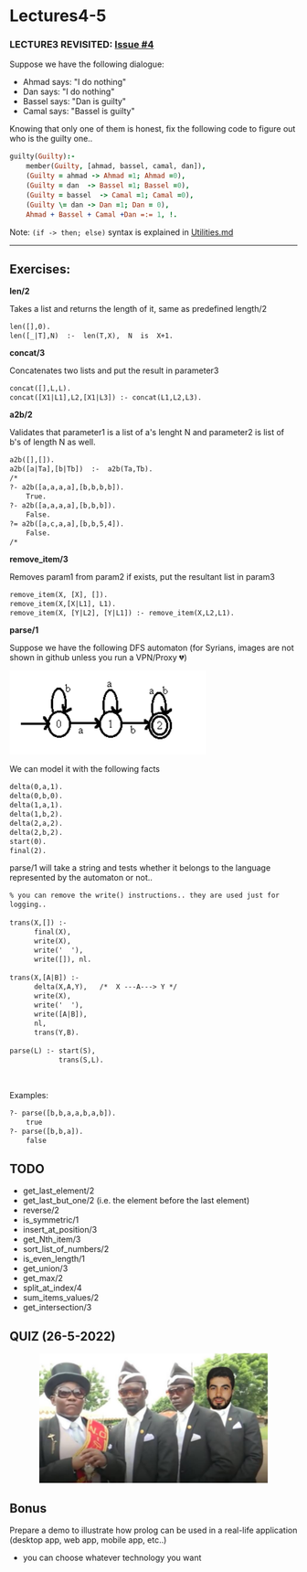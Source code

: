 # Lectures4-5


### LECTURE3 REVISITED: [Issue #4](/../../issues/4)

Suppose we have the following dialogue:

- Ahmad says: "I do nothing"
- Dan says: "I do nothing"
- Bassel says: "Dan is guilty"
- Camal says: "Bassel is guilty"

Knowing that only one of them is honest, fix the following code to figure out who is the guilty one..

```prolog
guilty(Guilty):-
    member(Guilty, [ahmad, bassel, camal, dan]),
    (Guilty = ahmad -> Ahmad =1; Ahmad =0),
    (Guilty = dan  -> Bassel =1; Bassel =0),
    (Guilty = bassel  -> Camal =1; Camal =0),
    (Guilty \= dan -> Dan =1; Dan = 0),
    Ahmad + Bassel + Camal +Dan =:= 1, !.
```

Note: `(if -> then; else)` syntax is explained in [Utilities.md](/Utilities.md)

___________

## Exercises:

**len/2**

Takes a list and returns the length of it, same as predefined length/2

```
len([],0). 
len([_|T],N)  :-  len(T,X),  N  is  X+1.
```

**concat/3**

Concatenates two lists and put the result in parameter3
```
concat([],L,L).
concat([X1|L1],L2,[X1|L3]) :- concat(L1,L2,L3).
```

**a2b/2**

Validates that parameter1 is a list of a's lenght N and parameter2 is list of b's of length N as well.

```
a2b([],[]).
a2b([a|Ta],[b|Tb])  :-  a2b(Ta,Tb).
/*
?- a2b([a,a,a,a],[b,b,b,b]).
    True.
?- a2b([a,a,a,a],[b,b,b]).
    False.
?= a2b([a,c,a,a],[b,b,5,4]).
    False.
/*
```

**remove_item/3**

Removes param1 from param2 if exists, put the resultant list in param3

```
remove_item(X, [X], []).
remove_item(X,[X|L1], L1).
remove_item(X, [Y|L2], [Y|L1]) :- remove_item(X,L2,L1).
```

**parse/1**

Suppose we have the following DFS automaton (for Syrians, images are not shown in github unless you run a VPN/Proxy :broken_heart:)

![automaton](/res/automaton.png)

We can model it with the following facts

```
delta(0,a,1).   
delta(0,b,0).
delta(1,a,1).
delta(1,b,2).
delta(2,a,2).
delta(2,b,2).
start(0).
final(2).
```

parse/1 will take a string and tests whether it belongs to the language represented by the automaton or not.. 

```
% you can remove the write() instructions.. they are used just for logging..

trans(X,[]) :- 
      final(X),
      write(X),
      write('  '),
      write([]), nl.

trans(X,[A|B]) :- 
      delta(X,A,Y),   /*  X ---A---> Y */
      write(X),
      write('  '),
      write([A|B]),
      nl,
      trans(Y,B).  

parse(L) :- start(S), 
            trans(S,L).

 
```

Examples:

```
?- parse([b,b,a,a,b,a,b]).
    true
?- parse([b,b,a]).
    false
```

## TODO

- get_last_element/2
- get_last_but_one/2 (i.e. the element before the last element)
- reverse/2
- is_symmetric/1
- insert_at_position/3
- get_Nth_item/3
- sort_list_of_numbers/2
- is_even_length/1
- get_union/3
- get_max/2
- split_at_index/4
- sum_items_values/2
- get_intersection/3


## QUIZ (26-5-2022)

<p align="center">
    <img src="res/me-with-coffin-dancers.PNG" alt="drawing" width="400"/>
</p>

## Bonus

Prepare a demo to illustrate how prolog can be used in a real-life application (desktop app, web app, mobile app, etc..) 
- you can choose whatever technology you want